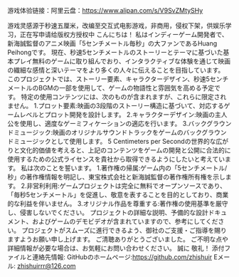 游戏体验链接：阿里云盘：https://www.alipan.com/s/V9SvZMtySHy

游戏灵感源于秒速五厘米，改编至交互式电影游戏，非商用，侵权下架，供娱乐学习，正在写申请给版权方授权中
こんにちは！ 
   私はインディーゲーム開発者で、新海誠監督のアニメ映画「5センチメートル毎秒」の大ファンであるHuang Peihongです。 現在、秒速5センチメートルのストーリーとテーマに基づいた基本プレイ無料のゲームに取り組んでおり、インタラクティブな体験を通じて映画の繊細な感情と深いテーマをより多くの人々に伝えることを目指しています。 このプロジェクトでは、ストーリー要素、キャラクターデザイン、秒速5センチメートルのBGMの一部を使用して、ゲームの物語性と雰囲気を高める予定です。
特定の使用コンテンツには、次のものが含まれますが、これらに限定されません。
1.プロット要素:映画の3段階のストーリー構造に基づいて、対応するゲームレベルとプロット開発を設計します。 
2.キャラクターデザイン:映画の主人公を使用し、適度なゲーミフィケーションの適応を行います。
3.バックグラウンドミュージック:映画のオリジナルサウンドトラックをゲームのバックグラウンドミュージックとして使用します。 
 5 Centimeters per Secondの世界的な広がりと文化的価値を考えると、上記のコンテンツをゲームの開発と公開に合法的に使用するための公式ライセンスを貴社から取得できるようにしたいと考えています。 私は次のことを誓います。
  1.著作権の帰属:ゲーム内の「5センチメートル/秒」の著作権情報を明記し、東宝株式会社と新海誠監督の著作権所有権を示します。
  2.非営利利用:ゲームプロジェクトは完全に無料でオープンソースであり、「毎秒5センチメートル」を促進し、敬意を表することを目的としており、商業的な利益を伴いません。
  3.オリジナル作品を尊重する:著作権の使用基準を厳守し、侵害しないでください。 プロジェクトの詳細な説明、予備的な設計ドキュメント、およびゲームのデモビデオが含まれていますので、参考にしてください。 プロジェクトがスムーズに進行できるよう、御社のご支援・ご指導を賜りますようお願い申し上げます。 ご清聴ありがとうございました。 ご不明な点や詳細情報が必要な場合は、お気軽にお問い合わせください。 
 誠に 
 敬礼！
添付ファイルと連絡先情報:
GitHubのホームページ:https://github.com/zhishuir
Eメール: zhishuirrr@126.com 
